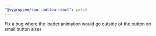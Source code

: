 ```yaml
---
"@vygruppen/spor-button-react": patch
---
```


Fix a bug where the loader animation would go outside of the button on small button sizes
